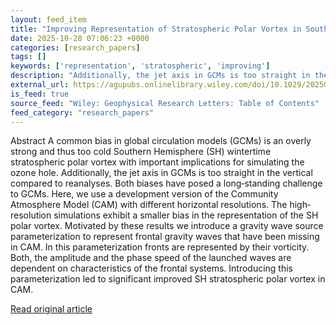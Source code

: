 ```yaml
---
layout: feed_item
title: "Improving Representation of Stratospheric Polar Vortex in Southern Hemisphere With Low‐Frequency Frontal Waves"
date: 2025-10-28 07:06:23 +0000
categories: [research_papers]
tags: []
keywords: ['representation', 'stratospheric', 'improving']
description: "Additionally, the jet axis in GCMs is too straight in the vertical compared to reanalyses"
external_url: https://agupubs.onlinelibrary.wiley.com/doi/10.1029/2025GL117854?af=R
is_feed: true
source_feed: "Wiley: Geophysical Research Letters: Table of Contents"
feed_category: "research_papers"
---
```


Abstract A common bias in global circulation models (GCMs) is an overly strong and thus too cold Southern Hemisphere (SH) wintertime stratospheric polar vortex with important implications for simulating the ozone hole. Additionally, the jet axis in GCMs is too straight in the vertical compared to reanalyses. Both biases have posed a long‐standing challenge to GCMs. Here, we use a development version of the Community Atmosphere Model (CAM) with different horizontal resolutions. The high‐resolution simulations exhibit a smaller bias in the representation of the SH polar vortex. Motivated by these results we introduce a gravity wave source parameterization to represent frontal gravity waves that have been missing in CAM. In this parameterization fronts are represented by their vorticity. Both, the amplitude and the phase speed of the launched waves are dependent on characteristics of the frontal systems. Introducing this parameterization led to significant improved SH stratospheric polar vortex in CAM.

[Read original article](https://agupubs.onlinelibrary.wiley.com/doi/10.1029/2025GL117854?af=R)
